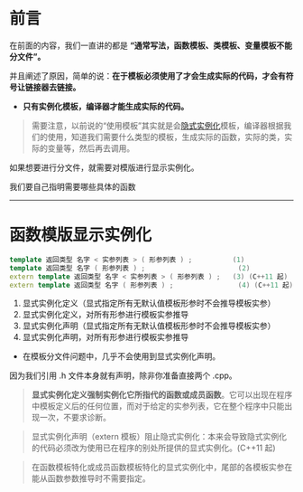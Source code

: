 # 前言
在前面的内容，我们一直讲的都是 **“通常写法，函数模板、类模板、变量模板不能分文件”。** 

并且阐述了原因，简单的说：**在于模板必须使用了才会生成实际的代码，才会有符号让链接器去链接。**

- **只有实例化模板，编译器才能生成实际的代码。**
> 需要注意，以前说的“使用模板”其实就是会[隐式实例化](https://zh.cppreference.com/w/cpp/language/function_template#.E9.9A.90.E5.BC.8F.E5.AE.9E.E4.BE.8B.E5.8C.96)模板，编译器根据我们的使用，知道我们需要什么类型的模板，生成实际的函数，实际的类，实际的变量等，然后再去调用。

如果想要进行分文件，就需要对模版进行显示实例化。  

我们要自己指明需要哪些具体的函数

---

# 函数模版显示实例化
```cpp
template 返回类型 名字 < 实参列表 > ( 形参列表 ) ;          (1)
template 返回类型 名字 ( 形参列表 ) ;                       (2)
extern template 返回类型 名字 < 实参列表 > ( 形参列表 ) ;   (3) (C++11 起)
extern template 返回类型 名字 ( 形参列表 ) ;                (4) (C++11 起)
```
1. 显式实例化定义（显式指定所有无默认值模板形参时不会推导模板实参）
2. 显式实例化定义，对所有形参进行模板实参推导
3. 显式实例化声明（显式指定所有无默认值模板形参时不会推导模板实参）
4. 显式实例化声明，对所有形参进行模板实参推导

- 在模板分文件问题中，几乎不会使用到显式实例化声明。

因为我们引用 .h 文件本身就有声明，除非你准备直接两个 .cpp。
> **显式实例化定义强制实例化它所指代的函数或成员函数**。它可以出现在程序中模板定义后的任何位置，而对于给定的实参列表，它在整个程序中只能出现一次，不要求诊断。

> 显式实例化声明（extern 模板）阻止隐式实例化：本来会导致隐式实例化的代码必须改为使用已在程序的别处所提供的显式实例化。(C++11 起)

> 在函数模板特化或成员函数模板特化的显式实例化中，尾部的各模板实参在能从函数参数推导时不需要指定。
